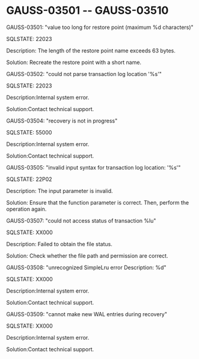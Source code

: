 # GAUSS-03501 -- GAUSS-03510<a name="EN-US_TOPIC_0302073407"></a>

GAUSS-03501: "value too long for restore point \(maximum %d characters\)"

SQLSTATE: 22023

Description: The length of the restore point name exceeds 63 bytes.

Solution: Recreate the restore point with a short name.

GAUSS-03502: "could not parse transaction log location '%s'"

SQLSTATE: 22023

Description:Internal system error.

Solution:Contact technical support.

GAUSS-03504: "recovery is not in progress"

SQLSTATE: 55000

Description:Internal system error.

Solution:Contact technical support.

GAUSS-03505: "invalid input syntax for transaction log location: '%s'"

SQLSTATE: 22P02

Description: The input parameter is invalid.

Solution: Ensure that the function parameter is correct. Then, perform the operation again.

GAUSS-03507: "could not access status of transaction %lu"

SQLSTATE: XX000

Description: Failed to obtain the file status.

Solution: Check whether the file path and permission are correct.

GAUSS-03508: "unrecognized SimpleLru error Description: %d"

SQLSTATE: XX000

Description:Internal system error.

Solution:Contact technical support.

GAUSS-03509: "cannot make new WAL entries during recovery"

SQLSTATE: XX000

Description:Internal system error.

Solution:Contact technical support.

